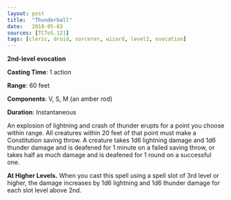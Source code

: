 ```yaml
---
layout: post
title:  "Thunderball"
date:   2018-05-03
sources: [TCToS.121]
tags: [cleric, druid, sorcerer, wizard, level2, evocation]
---
```


**2nd-level evocation**

**Casting Time**: 1 action

**Range**: 60 feet

**Components**: V, S, M (an amber rod)

**Duration**: Instantaneous

An explosion of lightning and crash of thunder erupts for a point you choose within range. All creatures within 20 feet of that point must make a Constitution saving throw. A creature takes 1d6 lightning damage and 1d6 thunder damage and is deafened for 1 minute on a failed saving throw, or takes half as much damage and is deafened for 1 round on a successful one.

**At Higher Levels.** When you cast this spell using a spell slot of 3rd level or higher, the damage increases by 1d6 lightning and 1d6 thunder damage for each slot level above 2nd.